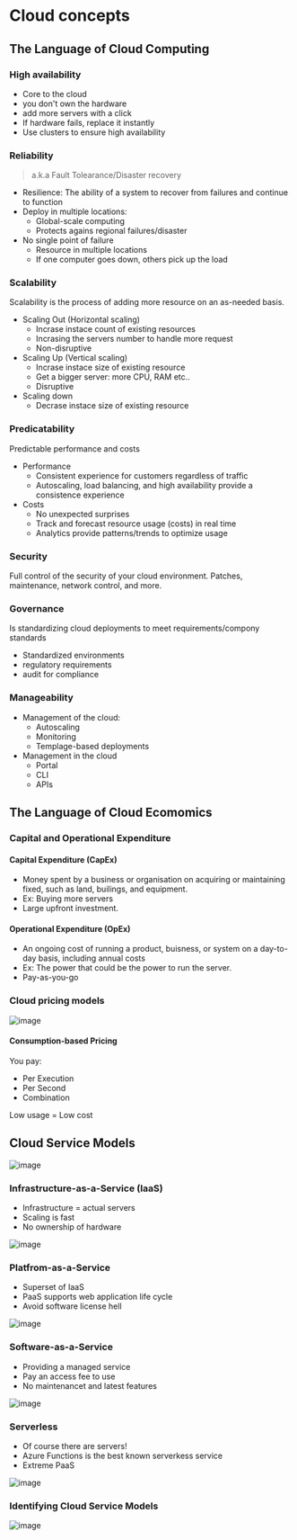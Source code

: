 # Cloud concepts

## The Language of Cloud Computing

### High availability
- Core to the cloud
- you don't own the hardware
- add more servers with a click
- If hardware fails, replace it instantly
- Use clusters to ensure high availability

### Reliability

> a.k.a Fault Tolearance/Disaster recovery

- Resilience: The ability of a system to recover from failures and continue to function
- Deploy in multiple locations:
  - Global-scale computing
  - Protects agains regional failures/disaster
- No single point of failure
  - Resource in multiple locations
  - If one computer goes down, others pick up the load

### Scalability
Scalability is the process of adding more resource on an as-needed basis.
- Scaling Out (Horizontal scaling)
  - Incrase instace count of existing resources
  - Incrasing the servers number to handle more request
  - Non-disruptive
- Scaling Up (Vertical scaling)
  - Incrase instace size of existing resource
  - Get a bigger server: more CPU, RAM etc..
  - Disruptive
- Scaling down
  - Decrase instace size of existing resource

### Predicatability
Predictable performance and costs

- Performance
  - Consistent experience for customers regardless of traffic
  - Autoscaling, load balancing, and high availability provide a consistence experience
- Costs
  - No unexpected surprises
  - Track and forecast resource usage (costs) in real time
  - Analytics provide patterns/trends to optimize usage

### Security
Full control of the security of your cloud environment. Patches, maintenance, network control, and more.

### Governance
Is standardizing cloud deployments to meet requirements/compony standards
- Standardized environments
- regulatory requirements
- audit for compliance

### Manageability
- Management of the cloud:
  - Autoscaling
  - Monitoring
  - Templage-based deployments
- Management in the cloud
  - Portal
  - CLI
  - APIs

## The Language of Cloud Ecomomics

### Capital and Operational Expenditure

#### Capital Expenditure (CapEx)
- Money spent by a business or organisation on acquiring or maintaining fixed, such as land, builings, and equipment.
- Ex: Buying more servers
- Large upfront investment.

#### Operational Expenditure (OpEx)
- An ongoing cost of running a product,  buisness, or system on a day-to-day basis, including annual costs
- Ex: The power that could be the power to run the server.
- Pay-as-you-go

### Cloud pricing models
![image](https://user-images.githubusercontent.com/48266482/219339858-1586da84-3271-44e6-9286-28b39ba2abf3.png)

#### Consumption-based Pricing
You pay:
- Per Execution
- Per Second
- Combination

Low usage = Low cost

## Cloud Service Models
![image](https://user-images.githubusercontent.com/48266482/217860079-e5b3f20d-4a9b-4a04-9126-93cd69d76a69.png)

### Infrastructure-as-a-Service (IaaS)
- Infrastructure = actual servers
- Scaling is fast
- No ownership of hardware

![image](https://user-images.githubusercontent.com/48266482/219362881-8565801e-0511-423e-bb89-a2e65172c140.png)

### Platfrom-as-a-Service
- Superset of IaaS
- PaaS supports web application life cycle
- Avoid software license hell

![image](https://user-images.githubusercontent.com/48266482/219363567-6a6f87bd-39c1-4c33-84bd-93229262676b.png)

### Software-as-a-Service
- Providing a managed service
- Pay an access fee to use
- No maintenancet and latest features

![image](https://user-images.githubusercontent.com/48266482/219363985-eae7d422-d34f-4ab3-a933-c8941749d3ea.png)

### Serverless
- Of course there are servers!
- Azure Functions is the best known serverkess service
- Extreme PaaS

![image](https://user-images.githubusercontent.com/48266482/219364265-78ddb4f0-bc00-4de6-b104-a078ca3cc34f.png)

### Identifying Cloud Service Models
![image](https://user-images.githubusercontent.com/48266482/219364364-f69e4f79-6e50-4b7e-bc4a-9281f9a87443.png)



